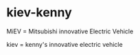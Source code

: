# kiev-kenny

MiEV = Mitsubishi innovative Electric Vehicle

kiev = kenny's innovative electric vehicle
